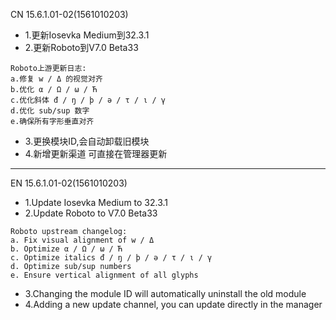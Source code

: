 CN
15.6.1.01-02(1561010203)
- 1.更新Iosevka Medium到32.3.1
- 2.更新Roboto到V7.0 Beta33
```
Roboto上游更新日志:
a.修复 w / Δ 的视觉对齐
b.优化 α / Ω / ω / Ћ
c.优化斜体 đ / ŋ / þ / ә / τ / ι / γ
d.优化 sub/sup 数字
e.确保所有字形垂直对齐
```
- 3.更换模块ID,会自动卸载旧模块
- 4.新增更新渠道 可直接在管理器更新
-------
EN
15.6.1.01-02(1561010203)
- 1.Update Iosevka Medium to 32.3.1
- 2.Update Roboto to V7.0 Beta33
```
Roboto upstream changelog:
a. Fix visual alignment of w / Δ
b. Optimize α / Ω / ω / Ћ
c. Optimize italics đ / ŋ / þ / ә / τ / ι / γ
d. Optimize sub/sup numbers
e. Ensure vertical alignment of all glyphs
```
- 3.Changing the module ID will automatically uninstall the old module
- 4.Adding a new update channel, you can update directly in the manager